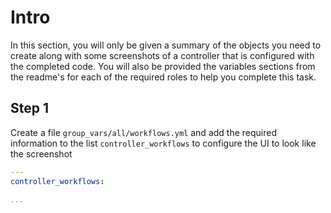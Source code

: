 # Intro

In this section, you will only be given a summary of the objects you need to create along with some screenshots of a controller that is configured with the completed code. You will also be provided the variables sections from the readme's for each of the required roles to help you complete this task.

## Step 1

Create a file `group_vars/all/workflows.yml` and add the required information to the list `controller_workflows` to configure the UI to look like the screenshot

```yaml
---
controller_workflows:

...
```
